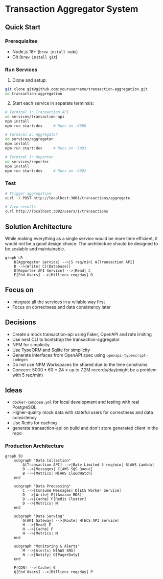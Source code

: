# Transaction Aggregator System

## Quick Start

### Prerequisites
- Node.js 18+ (`brew install node`)
- Git (`brew install git`)

### Run Services

1. Clone and setup:
```bash
git clone git@github.com:yourusername/transaction-aggregation.git
cd transaction-aggregation
```

2. Start each service in separate terminals:

```bash
# Terminal 1: Transaction API
cd services/transaction-api
npm install
npm run start:dev     # Runs on :3000

# Terminal 2: Aggregator
cd services/aggregator
npm install
npm run start:dev     # Runs on :3001

# Terminal 3: Reporter
cd services/reporter
npm install
npm run start:dev     # Runs on :3002
```

### Test
```bash
# Trigger aggregation
curl -X POST http://localhost:3001/transactions/aggregate

# View results
curl http://localhost:3002/users/1/transactions
```

## Solution Architecture

While making everything as a single service would be more time efficient, it would not be a good design choice. The architecture should be designed to be scalable and maintainable.

```mermaid
graph LR
    B[Aggregator Service] -->|5 req/min| A[Transaction API]
    B -->|Write| C[(Database)]
    D[Reporter API Service] -->|Read| C
    E[End Users] -->|Millions req/day| D
``` 

## Focus on

- Integrate all the services in a reliable way first
- Focus on correctness and data consistency later

## Decisions

- Create a mock transaction-api using Faker, OpenAPI and rate limiting
- Use nest CLI to bootstrap the transaction-aggregator
- NPM for simplicity
- Use TypeORM and Sqlite for simplicity
- Generate interfaces from OpenAPI spec using `openapi-typescript-codegen`
- Do not use NPM Workspaces for shared due to the time constrains
- Concern: 5000 * 60 * 24 = up to 7.2M records/day(might be a problem with 5 req/min)

## Ideas

- `docker-compose.yml` for local development and testing with real PostgreSQL
- Higher-quality mock data with stateful users for correctness and data consistency
- Use Redis for caching
- generate transaction-api on build and don't store generated client in the repo

### Production Architecture

```mermaid
graph TD
    subgraph "Data Collection"
        A[Transaction API] -->|Rate Limited 5 req/min| B[AWS Lambda]
        B -->|Messages| C[AWS SQS Queue]
        B -->|Metrics| M[AWS CloudWatch]
    end

    subgraph "Data Processing"
        C -->|Consume Messages| D[ECS Worker Service]
        D -->|Write| E[(Amazon RDS)]
        D -->|Cache| F[Redis Cluster]
        D -->|Metrics| M
    end

    subgraph "Data Serving"
        G[API Gateway] -->|Route| H[ECS API Service]
        H -->|Read| E
        H -->|Cache| F
        H -->|Metrics| M
    end

    subgraph "Monitoring & Alerts"
        M -->|Alerts| N[AWS SNS]
        N -->|Notify| O[PagerDuty]
    end

    P[CDN] -->|Cache| G
    Q[End Users] -->|Millions req/day| P
```